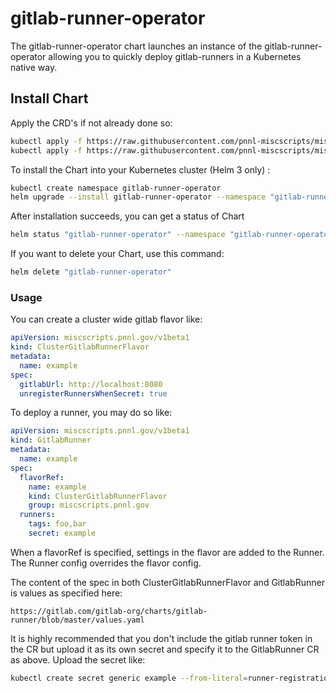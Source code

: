 # gitlab-runner-operator

The gitlab-runner-operator chart launches an instance of the gitlab-runner-operator allowing you to quickly deploy gitlab-runners in a Kubernetes native way.


## Install Chart

Apply the CRD's if not already done so:
```bash
kubectl apply -f https://raw.githubusercontent.com/pnnl-miscscripts/miscscripts/master/containers/gitlab-runner-operator/deploy/crds/miscscripts.pnnl.gov_clustergitlabrunnerflavors_crd.yaml
kubectl apply -f https://raw.githubusercontent.com/pnnl-miscscripts/miscscripts/master/containers/gitlab-runner-operator/deploy/crds/miscscripts.pnnl.gov_gitlabrunners_crd.yaml
```

To install the Chart into your Kubernetes cluster (Helm 3 only) :

```bash
kubectl create namespace gitlab-runner-operator
helm upgrade --install gitlab-runner-operator --namespace "gitlab-runner-operator" pnnl-miscscripts/gitlab-runner-operator
```

After installation succeeds, you can get a status of Chart

```bash
helm status "gitlab-runner-operator" --namespace "gitlab-runner-operator"
```

If you want to delete your Chart, use this command:

```bash
helm delete "gitlab-runner-operator"
```

### Usage
You can create a cluster wide gitlab flavor like:
```yaml
apiVersion: miscscripts.pnnl.gov/v1beta1
kind: ClusterGitlabRunnerFlavor
metadata:
  name: example
spec:
  gitlabUrl: http://localhost:8080
  unregisterRunnersWhenSecret: true
```

To deploy a runner, you may do so like:
```yaml
apiVersion: miscscripts.pnnl.gov/v1beta1
kind: GitlabRunner
metadata:
  name: example
spec:
  flavorRef:
    name: example
    kind: ClusterGitlabRunnerFlavor
    group: miscscripts.pnnl.gov
  runners:
    tags: foo,bar
    secret: example
```

When a flavorRef is specified, settings in the flavor are added to the Runner. The Runner config overrides the flavor config.

The content of the spec in both ClusterGitlabRunnerFlavor and GitlabRunner is values as specified here:
```
https://gitlab.com/gitlab-org/charts/gitlab-runner/blob/master/values.yaml
```

It is highly recommended that you don't include the gitlab runner token in the CR but upload it as its own secret and specify it to the GitlabRunner CR as above.
Upload the secret like:
```bash
kubectl create secret generic example --from-literal=runner-registration-token=<your token> --from-literal=runner-token=""
```
